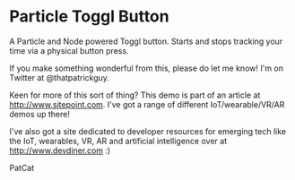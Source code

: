 Particle Toggl Button
========

A Particle and Node powered Toggl button. Starts and stops tracking your time via a physical button press.

If you make something wonderful from this, please do let me know! I'm on Twitter at @thatpatrickguy.

Keen for more of this sort of thing? This demo is part of an article at http://www.sitepoint.com. I've got a range of different IoT/wearable/VR/AR demos up there!

I've also got a site dedicated to developer resources for emerging tech like the IoT, wearables, VR, AR and artificial intelligence over at http://www.devdiner.com :)

PatCat